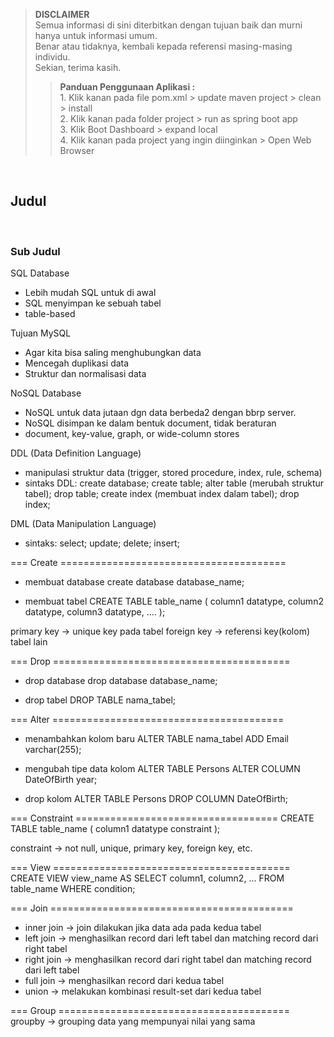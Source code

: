 >**DISCLAIMER**\
>Semua informasi di sini diterbitkan dengan tujuan baik dan murni hanya untuk informasi umum.\
>Benar atau tidaknya, kembali kepada referensi masing-masing individu.\
>Sekian, terima kasih.
>
>>**Panduan Penggunaan Aplikasi :**\
>		1. Klik kanan pada file pom.xml > update maven project > clean > install\
>		2. Klik kanan pada folder project > run as spring boot app\
>		3. Klik Boot Dashboard > expand local\
>		4. Klik kanan pada project yang ingin diinginkan > Open Web Browser

&nbsp;
## Judul

&nbsp;
### Sub Judul

SQL Database
- Lebih mudah SQL untuk di awal
- SQL menyimpan ke sebuah tabel
- table-based

Tujuan MySQL
- Agar kita bisa saling menghubungkan data
- Mencegah duplikasi data
- Struktur dan normalisasi data
 
NoSQL Database
- NoSQL untuk data jutaan dgn data berbeda2 dengan bbrp server.
- NoSQL disimpan ke dalam bentuk document, tidak beraturan
- document, key-value, graph, or wide-column stores

DDL (Data Definition Language)
- manipulasi struktur data (trigger, stored procedure, index, rule, schema)
- sintaks DDL:
	create database;
  	create table;
  	alter table (merubah struktur tabel);
	drop table;
  	create index (membuat index dalam tabel);
  	drop index;

DML (Data Manipulation Language)
- sintaks:
	select;
	update;
	delete;
	insert;


=== Create =======================================
- membuat database
create database database_name;

- membuat tabel
CREATE TABLE table_name (
    column1 datatype,
    column2 datatype,
    column3 datatype,
   ....
);

primary key -> unique key pada tabel
foreign key -> referensi key(kolom) tabel lain


=== Drop =========================================
- drop database
drop database database_name;

- drop tabel
DROP TABLE nama_tabel;


=== Alter ========================================
- menambahkan kolom baru
ALTER TABLE nama_tabel
ADD Email varchar(255); 

- mengubah tipe data kolom
ALTER TABLE Persons
ALTER COLUMN DateOfBirth year;

- drop kolom
ALTER TABLE Persons
DROP COLUMN DateOfBirth;


=== Constraint ===================================
CREATE TABLE table_name (
    column1 datatype constraint
);

constraint -> not null, unique, primary key, foreign key, etc.


=== View =========================================
CREATE VIEW view_name AS
SELECT column1, column2, ...
FROM table_name
WHERE condition;


=== Join ==========================================
- inner join -> join dilakukan jika data ada pada kedua tabel
- left join -> menghasilkan record dari left tabel dan matching record dari right tabel
- right join -> menghasilkan record dari right tabel dan matching record dari left tabel
- full join -> menghasilkan record dari kedua tabel
- union -> melakukan kombinasi result-set dari kedua tabel


=== Group ========================================
groupby -> grouping data yang mempunyai nilai yang sama

&nbsp;
